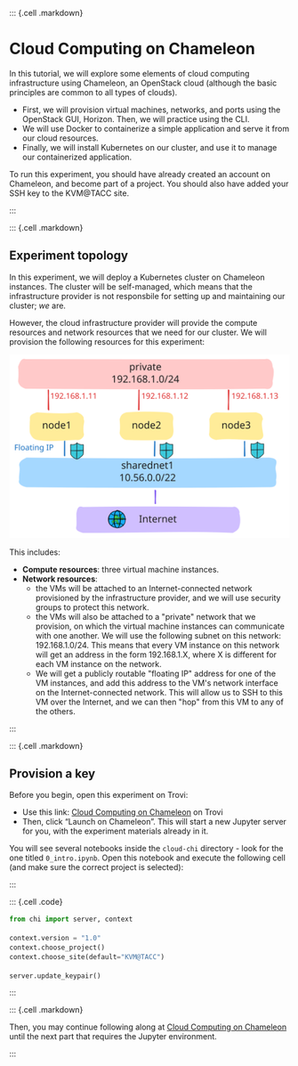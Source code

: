 ::: {.cell .markdown}


# Cloud Computing on Chameleon

In this tutorial, we will explore some elements of cloud computing infrastructure using Chameleon, an OpenStack cloud (although the basic principles are common to all types of clouds). 

* First, we will provision virtual machines, networks, and ports using the OpenStack GUI, Horizon. Then, we will practice using the CLI. 
* We will use Docker to containerize a simple application and serve it from our cloud resources.
* Finally, we will install Kubernetes on our cluster, and use it to manage our containerized application.

To run this experiment, you should have already created an account on Chameleon, and become part of a project. You should also have added your SSH key to the KVM@TACC site.

:::

::: {.cell .markdown}

## Experiment topology 

In this experiment, we will deploy a Kubernetes cluster on Chameleon instances. The cluster will be self-managed, which means that the infrastructure provider is not responsbile for setting up and maintaining our cluster; *we* are.  

However, the cloud infrastructure provider will provide the compute resources and network resources that we need for our cluster. We will provision the following resources for this experiment:

![Experiment topology.](images/2-lab-topology.svg)


This includes:

* **Compute resources**: three virtual machine instances.
* **Network resources**: 
  * the VMs will be attached to an Internet-connected network provisioned by the infrastructure provider, and we will use security groups to protect this network.
  * the VMs will also be attached to a "private" network that we provision, on which the virtual machine instances can communicate with one another. We will use the following subnet on this network: 192.168.1.0/24. This means that every VM instance on this network will get an address in the form 192.168.1.X, where X is different for each VM instance on the network.
  * We will get a publicly routable "floating IP" address for one of the VM instances, and add this address to the VM's network interface on the Internet-connected network. This will allow us to SSH to this VM over the Internet, and we can then "hop" from this VM to any of the others.

:::

::: {.cell .markdown}

## Provision a key

Before you begin, open this experiment on Trovi:

* Use this link: [Cloud Computing on Chameleon](https://chameleoncloud.org/experiment/share/a5efb034-917e-4fdd-b83d-1a7f8930d960) on Trovi
* Then, click “Launch on Chameleon”. This will start a new Jupyter server for you, with the experiment materials already in it.

You will see several notebooks inside the `cloud-chi` directory - look for the one titled `0_intro.ipynb`. Open this notebook and execute the following cell (and make sure the correct project is selected):

:::

::: {.cell .code}
```python
from chi import server, context

context.version = "1.0" 
context.choose_project()
context.choose_site(default="KVM@TACC")

server.update_keypair()
```
:::

::: {.cell .markdown}

Then, you may continue following along at [Cloud Computing on Chameleon](https://teaching-on-testbeds.github.io/cloud-chi/) until the next part that requires the Jupyter environment. 


:::
